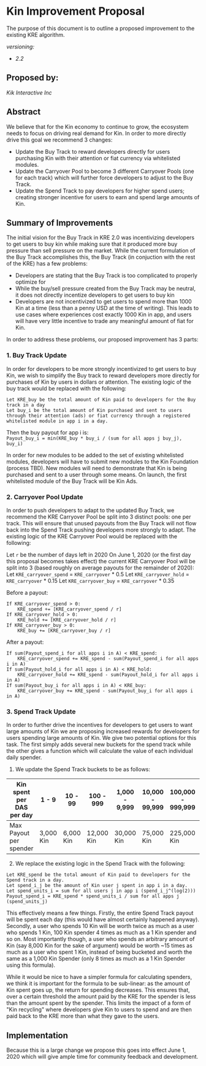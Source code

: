 # Kin Improvement Proposal
The purpose of this document is to outline a proposed improvement to the existing KRE algorithm. 

*versioning:*
- *2.2*

## Proposed by:
*Kik Interactive Inc*

## Abstract
We believe that for the Kin economy to continue to grow, the ecosystem needs to focus on driving real demand for Kin. In order to more directly drive this goal we recommend 3 changes:
- Update the Buy Track to reward developers directly for users purchasing Kin with their attention or fiat currency via whitelisted modules.
- Update the Carryover Pool to become 3 different Carryover Pools (one for each track) which will further force developers to adjust to the Buy Track.
- Update the Spend Track to pay developers for higher spend users; creating stronger incentive for users to earn and spend large amounts of Kin.

## Summary of Improvements
The initial vision for the Buy Track in KRE 2.0 was incentivizing developers to get users to buy kin while making sure that it produced more buy pressure than sell pressure on the market. While the current formulation of the Buy Track accomplishes this, the Buy Track (in conjuction with the rest of the KRE) has a few problems:
- Developers are stating that the Buy Track is too complicated to properly optimize for
- While the buy/sell pressure created from the Buy Track may be neutral, it does not directly incentize developers to get users to buy kin
- Developers are not incentivized to get users to spend more than 1000 Kin at a time (less than a penny USD at the time of writing). This leads to use cases where experiences cost exactly 1000 Kin in app, and users will have very little incentive to trade any meaningful amount of fiat for Kin.

In order to address these problems, our proposed improvement has 3 parts:
### 1. Buy Track Update
In order for developers to be more strongly incentivized to get users to buy Kin, we wish to simplify the Buy track to reward developers more directly for purchases of Kin by users in dollars or attention. The existing logic of the buy track would be replaced with the following:<br/>

`Let KRE_buy be the total amount of Kin paid to developers for the Buy track in a day`<br/>
`Let buy_i be the total amount of Kin purchased and sent to users through their attention (ads) or fiat currency through a registered whitelisted module in app i in a day.`  <br/>

Then the buy payout for app i is:  
`Payout_buy_i = min(KRE_buy * buy_i / (sum for all apps j buy_j), buy_i)`

In order for new modules to be added to the set of existing whitelisted modules, developers will have to submit new modules to the Kin Foundation (process TBD). New modules will need to demonstrate that Kin is being purchased and sent to a user through some means. On launch, the first whitelisted module of the Buy Track will be Kin Ads.

### 2. Carryover Pool Update
In order to push developers to adapt to the updated Buy Track, we recommend the KRE Carryover Pool be split into 3 distinct pools: one per track. This will ensure that unused payouts from the Buy Track will not flow back into the Spend Track pushing developers more strongly to adapt. The existing logic of the KRE Carryover Pool would be replaced with the following: <br/>

Let `r` be the number of days left in 2020
On June 1, 2020 (or the first day this proposal becomes takes effect) the current KRE Carryover Pool will be split into 3 (based roughly on average payouts for the remainder of 2020):
Let `KRE_carryover_spend` = `KRE_carryover` * 0.5
Let `KRE_carryover_hold` = `KRE_carryover` * 0.15
Let `KRE_carryover_buy` = `KRE_carryover` * 0.35

Before a payout:
```
If KRE_carryover_spend > 0:
    KRE_spend += [KRE_carryover_spend / r]
If KRE_carryover_hold > 0:
    KRE_hold += [KRE_carryover_hold / r]
If KRE_carryover_buy > 0:
    KRE_buy += [KRE_carryover_buy / r]
```

After a payout:
```
If sum(Payout_spend_i for all apps i in A) < KRE_spend:
    KRE_carryover_spend += KRE_spend - sum(Payout_spend_i for all apps i in A)
If sum(Payout_hold_i for all apps i in A) < KRE_hold:
    KRE_carryover_hold += KRE_spend - sum(Payout_hold_i for all apps i in A)
If sum(Payout_buy_i for all apps i in A) < KRE_buy:
    KRE_carryover_buy += KRE_spend - sum(Payout_buy_i for all apps i in A)
```

### 3. Spend Track Update
In order to further drive the incentives for developers to get users to want large amounts of Kin we are proposing increased rewards for developers for users spending large amounts of Kin.
We give two potential options for this task. The first simply adds several new buckets for the spend track while the other gives a function which will calculate the value of each individual daily spender.
1. We update the Spend Track buckets to be as follows:
  
Kin spent per DAS per day | 1 - 9 | 10 - 99 | 100 - 999 | 1,000 - 9,999 | 10,000 - 99,999 | 100,000 - 999,999 | 1,000,000+
--------------------------|-------|---------|-----------|---------------|-----------------|-------------------|-----------
Max Payout per spender | 3,000 Kin | 6,000 Kin | 12,000 Kin | 30,000 Kin | 75,000 Kin | 225,000 Kin | 750,000 Kin

2. We replace the existing logic in the Spend Track with the following:
 
`Let KRE_spend be the total amount of Kin paid to developers for the Spend track in a day.` <br/>
`Let spend_i_j be the amount of Kin user j spent in app i in a day.` <br/>
`Let spend_units_i = sum for all users j in app i (spend_i_j^(log(2)))` <br/>
`Payout_spend_i = KRE_spend * spend_units_i / sum for all apps j (spend_units_j)`

This effectively means a few things. Firstly, the entire Spend Track payout will be spent each day (this would have almost certainly happened anyway). Secondly, a user who spends 10 Kin will be worth twice as much as a user who spends 1 Kin, 100 Kin spender 4 times as much as a 1 Kin spender and so on. Most importantly though, a user who spends an arbitrary amount of Kin (say 8,000 Kin for the sake of argument) would be worth ~15 times as much as a user who spent 1 Kin, instead of being bucketed and worth the same as a 1,000 Kin Spender (only 8 times as much as a 1 Kin Spender using this formula). 

While it would be nice to have a simpler formula for calculating spenders, we think it is important for the formula to be sub-linear: as the amount of Kin spent goes up, the return for spending decreases. This ensures that, over a certain threshold the amount paid by the KRE for the spender is less than the amount spent by the spender. This limits the impact of a form of "Kin recycling" where developers give Kin to users to spend and are then paid back to the KRE more than what they gave to the users.

## Implementation
Because this is a large change we propose this goes into effect June 1, 2020 which will give ample time for community feedback and development.
